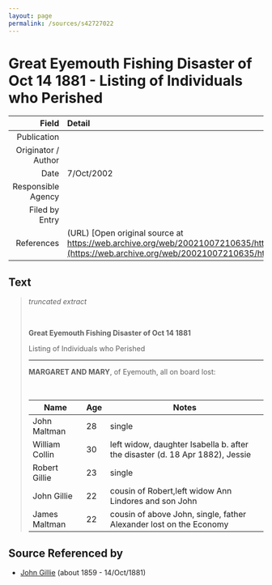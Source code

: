 ```yaml
---
layout: page
permalink: /sources/s42727022
---
```


# Great Eyemouth Fishing Disaster of Oct 14 1881 - Listing of Individuals who Perished

Field | Detail
---:|:---
Publication | 
Originator / Author | 
Date | 7/Oct/2002
Responsible Agency | 
Filed by Entry | 
References | (URL) [Open original source at https://web.archive.org/web/20021007210635/http://www.geocities.com/scotborder/Eyemouth.html](https://web.archive.org/web/20021007210635/http://www.geocities.com/scotborder/Eyemouth.html)

## Text

> _truncated extract_
>
> <br/>
>
> **Great Eyemouth Fishing Disaster of Oct 14 1881**
>
> Listing of Individuals who Perished
>
> ---
>
> **MARGARET AND MARY**, of Eyemouth, all on board lost:
>
> <br/>
>
> |Name|Age|Notes|
> |---|---|---|
> |John Maltman | 28 | single|
> |William Collin | 30 | left widow, daughter Isabella b. after the disaster (d. 18 Apr 1882), Jessie|
> |Robert Gillie | 23 | single|
> |John Gillie | 22 | cousin of Robert,left widow Ann Lindores and son John|
> |James Maltman | 22 | cousin of above John, single, father Alexander lost on the Economy|

## Source Referenced by

* [John Gillie](../people/@49104732@-john-gillie-b1859-d1881-10-14.md) (about 1859 - 14/Oct/1881)

